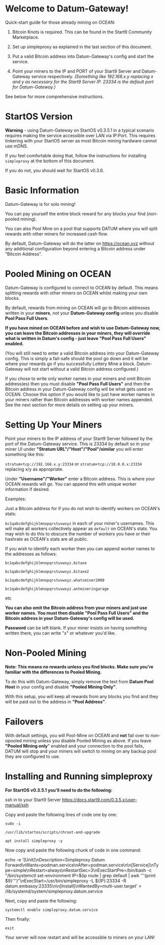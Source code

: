 
# Welcome to Datum-Gateway!

Quick-start guide for those already mining on OCEAN:

1. Bitcoin Knots is required. This can be found in the Start9 Community Marketplace.

2. Set up simpleproxy as explained in the last section of this document.

3. Put a valid Bitcoin address into Datum-Gateway's config and start the service.

4. Point your miners to the IP and PORT of your Start9 Server and Datum-Gateway service respectively. *(Something like 192.168.x.y replacing x and y as necessary for the Start9 Server IP. 23334 is the default port for Datum-Gateway.)*

See below for more comprehensive instructions.

# StartOS Version

**Warning** - using Datum-Gateway on StartOS v0.3.5.1 in a typical scenario requires making the service accessible over LAN via IP:Port. This requires tinkering with your StartOS server as most Bitcoin mining hardware cannot use mDNS.

If you feel comfortable doing that, follow the instructions for installing `simpleproxy` at the bottom of this document.

If you do not, you should wait for StartOS v0.3.6.

# Basic Information

Datum-Gateway is for solo mining!

You can pay yourself the entire block reward for any blocks your find (non-pooled mining).

You can also Pool Mine on a pool that supports DATUM where you will split rewards with other miners for increased cash flow.

By default, Datum-Gateway will do the latter on https://ocean.xyz without any additional configuration beyond entering a Bitcoin address under "Bitcoin Address". 

# Pooled Mining on OCEAN

Datum-Gateway is configured to connect to OCEAN by default. This means splitting rewards with other miners on OCEAN whilst making your own blocks.

By default, rewards from mining on OCEAN will go to Bitcoin addresses written in your **miners**, *not* your **Datum-Gateway config** unless you disable **Pool Pass Full Users**.

**If you have mined on OCEAN before and wish to use Datum-Gateway now, you can leave the Bitcoin addresses in your miners, they will override what is written in Datum's config - just leave "Pool Pass Full Users" enabled.**

(You will still need to enter a valid Bitcoin address into your Datum-Gateway config. This is simply a fail-safe should the pool go down and it will be where your rewards go if you successfully Lottery Mine a block. Datum-Gateway will not start without a valid Bitcoin address configured.)

If you chose to write only worker names in your miners and omit Bitcoin address(es) then you must disable **"Pool Pass Full Users"** and then the Bitcoin address in your Datum-Gateway config will be what gets used on OCEAN. Choose this option if you would like to just have worker names in your miners rather than Bitcoin addresses with worker names appended. See the next section for more details on setting up your miners.

# Setting Up Your Miners

Point your miners to the IP address of your Start9 Server followed by the port of the Datum-Gateway service. This is 23334 by default so in your miner UI under **"Stratum URL"/"Host"/"Pool"/similar** you will enter something like this:

`stratum+tcp://192.168.x.y:23334` 
or 
`stratum+tcp://10.0.0.x:23334` replacing x/y as appropriate.

Under **"Username"/"Worker"** enter a Bitcoin address. This is where your OCEAN rewards will go. You can append this with unique worker information if desired.

Examples:

Just a Bitcoin address for if you do not wish to identify workers on OCEAN's stats:

`bc1qabcdefghijklmnopqrstuvwxyz` in each of your miner's usernames. This will make all workers collectively appear as `default` on OCEAN's stats. You may wish to do this to obscure the number of workers you have or their hashrate as OCEAN's stats are all public.

If you wish to identify each worker then you can append worker names to the addresses as follows:

`bc1qabcdefghijklmnopqrstuvwxyz.bitaxe`

`bc1qabcdefghijklmnopqrstuvwxyz.bitaxe2`

`bc1qabcdefghijklmnopqrstuvwxyz.whatsminer2000`

`bc1qabcdefghijklmnopqrstuvwxyz.antmineringarage`

etc

**You can also omit the Bitcoin address from your miners and just use worker names. You must then disable "Pool Pass Full Users" and the Bitcoin address in your Datum-Gateway's config will be used.**

**Password** can be left blank. If your miner insists on having something written there, you can write "x" or whatever you'd like.

# Non-Pooled Mining

**Note: This means no rewards unless you find blocks. Make sure you're familiar with the differences to Pooled Mining.**

To do this with Datum-Gateway, simply remove the text from **Datum Pool Host** in your config and disable **"Pooled Mining Only"**. 

With this setup, you will keep all rewards from any blocks you find and they will be paid out to the address in **"Pool Address"**.

# Failovers

With default settings, you will Pool-Mine on OCEAN and **not** fail over to non-opooled mining unless you disable Pooled Mining as above. If you leave **"Pooled Mining only**" enabled and your connection to the pool fails, DATUM will stop and your miners will switch to mining on any backup pool they are configured to use.

# Installing and Running simpleproxy

**For StartOS v0.3.5.1 you'll need to do the following:**

ssh in to your Start9 Server <https://docs.start9.com/0.3.5.x/user-manual/ssh>

Copy and paste the following lines of code one by one:

`sudo -i`

`/usr/lib/startos/scripts/chroot-and-upgrade`

`apt install simpleproxy -y`

Now copy and paste the following chunk of code in one command:

echo -e '[Unit]\nDescription=Simpleproxy Datum Forward\nWants=podman.service\nAfter=podman.service\n\n[Service]\nType=simple\nRestart=always\nRestartSec=3\nExecStartPre=/bin/bash -c "/bin/systemctl set-environment IP=$(ip route | grep default | awk '\''{print $9}'\'')"\nExecStart=/usr/bin/simpleproxy -L ${IP}:23334 -R datum.embassy:23335\n\n[Install]\nWantedBy=multi-user.target' > /lib/systemd/system/simpleproxy.datum.service

Next, copy and paste the following:

`systemctl enable simpleproxy.datum.service`

Then finally:

`exit`

Your server will now restart and will be accessible to miners on your LAN!
